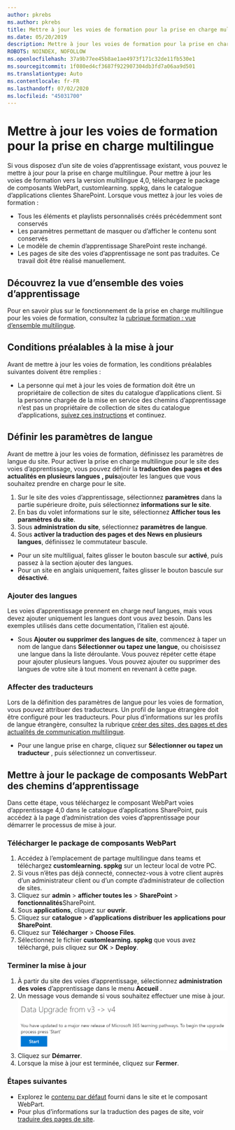 ```yaml
---
author: pkrebs
ms.author: pkrebs
title: Mettre à jour les voies de formation pour la prise en charge multilingue
ms.date: 05/20/2019
description: Mettre à jour les voies de formation pour la prise en charge multilingue
ROBOTS: NOINDEX, NOFOLLOW
ms.openlocfilehash: 37a9b77ee45b8ae1ae4973f171c32de11fb530e1
ms.sourcegitcommit: 1f080ed4cf3687f922907304db3fd7a06aa9d501
ms.translationtype: Auto
ms.contentlocale: fr-FR
ms.lasthandoff: 07/02/2020
ms.locfileid: "45031700"
---
```

# <a name="update-learning-pathways-for-multilingual-support"></a>Mettre à jour les voies de formation pour la prise en charge multilingue
Si vous disposez d’un site de voies d’apprentissage existant, vous pouvez le mettre à jour pour la prise en charge multilingue. Pour mettre à jour les voies de formation vers la version multilingue 4,0, téléchargez le package de composants WebPart, customlearning. sppkg, dans le catalogue d’applications clientes SharePoint. Lorsque vous mettez à jour les voies de formation :  

- Tous les éléments et playlists personnalisés créés précédemment sont conservés
- Les paramètres permettant de masquer ou d’afficher le contenu sont conservés
- Le modèle de chemin d’apprentissage SharePoint reste inchangé.
- Les pages de site des voies d’apprentissage ne sont pas traduites. Ce travail doit être réalisé manuellement.

## <a name="read-the-learning-pathways-multilingual-overview"></a>Découvrez la vue d’ensemble des voies d’apprentissage
Pour en savoir plus sur le fonctionnement de la prise en charge multilingue pour les voies de formation, consultez la [rubrique formation : vue d’ensemble multilingue](custom_overview_ml.md). 

## <a name="prerequisites-to-update"></a>Conditions préalables à la mise à jour
Avant de mettre à jour les voies de formation, les conditions préalables suivantes doivent être remplies :
- La personne qui met à jour les voies de formation doit être un propriétaire de collection de sites du catalogue d’applications client. Si la personne chargée de la mise en service des chemins d’apprentissage n’est pas un propriétaire de collection de sites du catalogue d’applications, [suivez ces instructions](addappadmin.md) et continuez. 

## <a name="set-language-settings"></a>Définir les paramètres de langue 
Avant de mettre à jour les voies de formation, définissez les paramètres de langue du site. Pour activer la prise en charge multilingue pour le site des voies d’apprentissage, vous pouvez définir la **traduction des pages et des actualités en plusieurs langues** **, puis**ajouter les langues que vous souhaitez prendre en charge pour le site.
1.  Sur le site des voies d’apprentissage, sélectionnez **paramètres** dans la partie supérieure droite, puis sélectionnez **informations sur le site**.
2.  En bas du volet informations sur le site, sélectionnez **Afficher tous les paramètres du site**.
3.  Sous **administration du site**, sélectionnez **paramètres de langue**.
4.  Sous **activer la traduction des pages et des News en plusieurs langues**, définissez le commutateur bascule. 
- Pour un site multiligual, faites glisser le bouton bascule sur **activé**, puis passez à la section ajouter des langues. 
- Pour un site en anglais uniquement, faites glisser le bouton bascule sur **désactivé**.

### <a name="add-languages"></a>Ajouter des langues
Les voies d’apprentissage prennent en charge neuf langues, mais vous devez ajouter uniquement les langues dont vous avez besoin. Dans les exemples utilisés dans cette documentation, l’italien est ajouté. 
- Sous **Ajouter ou supprimer des langues de site**, commencez à taper un nom de langue dans **Sélectionner ou tapez une langue**, ou choisissez une langue dans la liste déroulante. Vous pouvez répéter cette étape pour ajouter plusieurs langues. Vous pouvez ajouter ou supprimer des langues de votre site à tout moment en revenant à cette page.
 
### <a name="assign-translators"></a>Affecter des traducteurs
Lors de la définition des paramètres de langue pour les voies de formation, vous pouvez attribuer des traducteurs. Un profil de langue étrangère doit être configuré pour les traducteurs. Pour plus d’informations sur les profils de langue étrangère, consultez la rubrique [créer des sites, des pages et des actualités de communication multilingue](https://support.office.com/article/2bb7d610-5453-41c6-a0e8-6f40b3ed750c).  
- Pour une langue prise en charge, cliquez sur **Sélectionner ou tapez un traducteur** , puis sélectionnez un convertisseur. 

## <a name="update-the-learning-pathways-web-part-package"></a>Mettre à jour le package de composants WebPart des chemins d’apprentissage
Dans cette étape, vous téléchargez le composant WebPart voies d’apprentissage 4,0 dans le catalogue d’applications SharePoint, puis accédez à la page d’administration des voies d’apprentissage pour démarrer le processus de mise à jour.

### <a name="upload-the-web-part-package"></a>Télécharger le package de composants WebPart
1.  Accédez à l’emplacement de partage multilingue dans teams et téléchargez **customlearning. sppkg** sur un lecteur local de votre PC. 
2.  Si vous n’êtes pas déjà connecté, connectez-vous à votre client auprès d’un administrateur client ou d’un compte d’administrateur de collection de sites. 
3.  Cliquez sur **admin**  >  **afficher toutes les**  >  **SharePoint**  >  **fonctionnalités**SharePoint. 
4.  Sous **applications**, cliquez sur **ouvrir**. 
5.  Cliquez sur **catalogue**  >  **d’applications distribuer les applications pour SharePoint**. 
6.  Cliquez sur **Télécharger**  >  **Choose Files**. 
7.  Sélectionnez le fichier **customlearning. sppkg** que vous avez téléchargé, puis cliquez sur **OK**  >  **Deploy**. 

### <a name="complete-the-update"></a>Terminer la mise à jour
1.  À partir du site des voies d’apprentissage, sélectionnez **administration des voies** d’apprentissage dans le menu **Accueil** . 
2.  Un message vous demande si vous souhaitez effectuer une mise à jour. 
![custom_update_adminprompt_ml.png](media/custom_update_adminprompt_ml.png)
3.  Cliquez sur **Démarrer**. 
4. Lorsque la mise à jour est terminée, cliquez sur **Fermer**. 

### <a name="next-steps"></a>Étapes suivantes
- Explorez le [contenu par défaut](custom_exploresite.md) fourni dans le site et le composant WebPart.
- Pour plus d’informations sur la traduction des pages de site, voir [traduire des pages de site](custom_translate_page_ml.md). 

